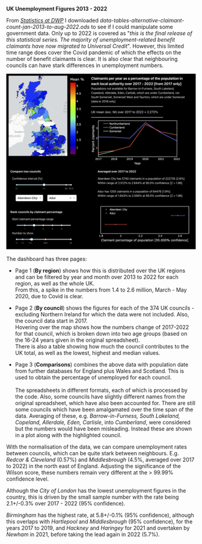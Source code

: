 **UK Unemployment Figures 2013 - 2022**

From *[Statistics at
DWP](https://www.gov.uk/government/organisations/department-for-work-pensions/about/statistics)*
I downloaded *data-tables-alternative-claimant-count-jan-2013-to-aug-2022.ods* to see
if I could manipulate some government data.  Only up to 2022 is
covered as "*this is the final release of this statistical series. The
majority of unemployment-related benefit claimants have now migrated
to Universal Credit*". However, this limited time range does cover the
Covid pandemic of which the effects on the number of benefit claimants is
clear. It is also clear that neighbouring councils can have stark differences
in unemployment numbers.

![](https://raw.githubusercontent.com/steviecurran/UK-employment/refs/heads/main/page3.png)

The dashboard has three pages:

- Page 1 (**By region**) shows how this is distributed over the UK regions and can be filtered
       by year and month over 2013 to 2022 for each region, as well as the whole UK.<br> 
        From this, a spike in the numbers from 1.4 to 2.6 million, March - May 2020,
        due to  Covid is clear.

- Page 2 (**By council**) shows the figures for each of the 374 UK councils - excluding Northern
        Ireland for which the data were not included. Also, the council data start in 2017.<br> 
	Hovering over the map shows how the numbers change of 2017-2022 for that council,
     	which is broken down into two age groups (based on the 16-24 years given in the
     	original spreadsheet).<br> 
	There is also a table showing how much the council contributes to the UK total,
	as well as the lowest, highest and median values.

- Page 3 (**Comparisons**) combines the above data with population date from further databases
       for England plus Wales and Scotland. This is used to obtain the percentage of
       unemployed for each council.<br> <br> 
       The spreadsheets in different formats, each of which is processed by the
       code. Also, some councils have slightly different names from the
       original spreadsheet, which have also been accounted for. There
       are still some councils which have been amalgamated over the
       time span of the data. Averaging of these, e.g. *Barrow-in-Furness,
       South Lakeland, Copeland, Allerdale, Eden, Carlisle*, into *Cumberland*,
       were considered but the numbers would have been misleading. Instead
       these are shown in a plot along with the highlighted council.<br> 

With the normalisation of the data, we can compare unemployment
      rates between councils, which can be quite stark between neighbours.
      E.g.  *Redcar &  Cleveland* (0.57%) and *Middlesbrough* (4.5%, averaged
      over 2017 to 2022) in the north east of England. Adjusting the
      significance of the Wilson score, these numbers remain very different
      at the > 99.99% confidence level.<br> 
      
Although the *City of London* has the lowest unemployment figures in
      the country, this is driven by the small sample number with the
      rate being 2.1+/-0.3% over 2017 - 2022 (95% confidence).<br> 

*Birmingham* has the highest rate, at 5.8+/-0.1% (95% confidence),
      although this overlaps with *Hartlepool* and *Middlesbrough* (95% confidence), for
      the years 2017 to 2019, and *Hackney* and *Haringey* for 2021 and overtaken by *Newham*
      in 2021, before taking the lead again in 2022 (5.7%).
